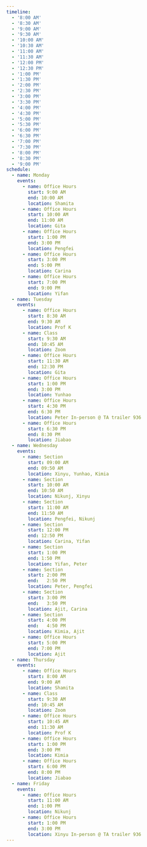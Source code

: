 ```yaml
---
timeline:
  - '8:00 AM'
  - '8:30 AM'
  - '9:00 AM'
  - '9:30 AM'
  - '10:00 AM'
  - '10:30 AM'
  - '11:00 AM'
  - '11:30 AM'
  - '12:00 PM'
  - '12:30 PM'
  - '1:00 PM'
  - '1:30 PM'
  - '2:00 PM'
  - '2:30 PM'
  - '3:00 PM'
  - '3:30 PM'
  - '4:00 PM'
  - '4:30 PM'
  - '5:00 PM'
  - '5:30 PM'
  - '6:00 PM'
  - '6:30 PM'
  - '7:00 PM'
  - '7:30 PM'
  - '8:00 PM'
  - '8:30 PM'
  - '9:00 PM'
schedule:
  - name: Monday
    events:
      - name: Office Hours
        start: 9:00 AM
        end: 10:00 AM
        location: Shamita
      - name: Office Hours
        start: 10:00 AM
        end: 11:00 AM
        location: Gita
      - name: Office Hours
        start: 1:00 PM
        end: 3:00 PM
        location: Pengfei
      - name: Office Hours
        start: 3:00 PM
        end: 5:00 PM
        location: Carina
      - name: Office Hours
        start: 7:00 PM
        end: 9:00 PM
        location: Yifan
  - name: Tuesday
    events:
      - name: Office Hours
        start: 8:30 AM
        end: 9:30 AM
        location: Prof K
      - name: Class
        start: 9:30 AM
        end: 10:45 AM
        location: Zoom
      - name: Office Hours
        start: 11:30 AM
        end: 12:30 PM
        location: Gita
      - name: Office Hours
        start: 1:00 PM
        end: 3:00 PM
        location: Yunhao
      - name: Office Hours
        start: 4:30 PM
        end: 6:30 PM
        location: Peter In-person @ TA trailer 936
      - name: Office Hours
        start: 6:30 PM
        end: 8:30 PM
        location: Jiabao
  - name: Wednesday
    events:
      - name: Section
        start: 09:00 AM
        end: 09:50 AM
        location: Xinyu, Yunhao, Kimia
      - name: Section
        start: 10:00 AM
        end: 10:50 AM
        location: Nikunj, Xinyu
      - name: Section
        start: 11:00 AM
        end: 11:50 AM
        location: Pengfei, Nikunj
      - name: Section
        start: 12:00 PM
        end: 12:50 PM
        location: Carina, Yifan
      - name: Section
        start: 1:00 PM
        end: 1:50 PM
        location: Yifan, Peter 
      - name: Section
        start: 2:00 PM
        end:   2:50 PM
        location: Peter, Pengfei 
      - name: Section
        start: 3:00 PM
        end:   3:50 PM
        location: Ajit, Carina 
      - name: Section
        start: 4:00 PM
        end:   4:50 PM
        location: Kimia, Ajit
      - name: Office Hours
        start: 5:00 PM
        end: 7:00 PM
        location: Ajit
  - name: Thursday
    events:
      - name: Office Hours
        start: 8:00 AM
        end: 9:00 AM
        location: Shamita
      - name: Class
        start: 9:30 AM
        end: 10:45 AM
        location: Zoom
      - name: Office Hours
        start: 10:45 AM
        end: 11:30 AM
        location: Prof K
      - name: Office Hours
        start: 1:00 PM
        end: 3:00 PM
        location: Kimia
      - name: Office Hours
        start: 6:00 PM
        end: 8:00 PM
        location: Jiabao
  - name: Friday
    events:
      - name: Office Hours
        start: 11:00 AM
        end: 1:00 PM
        location: Nikunj
      - name: Office Hours
        start: 1:00 PM
        end: 3:00 PM
        location: Xinyu In-person @ TA trailer 936
---
```

